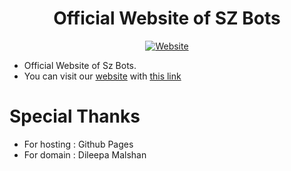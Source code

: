 <h1 align="center"> Official Website of SZ Bots </h1>

<div align="center">
<a href="https://www.szbots.tech/"><img src="https://user-images.githubusercontent.com/87059430/138085351-f3966373-4bfe-4e03-8f96-3dc9983d4625.png" alt="Website"></a>
</div>

- Official Website of Sz Bots.
- You can visit our [website](https://www.szbots.tech/) with [this link](https://www.szbots.tech/)

# Special Thanks
- For hosting : Github Pages
- For domain  : Dileepa Malshan
